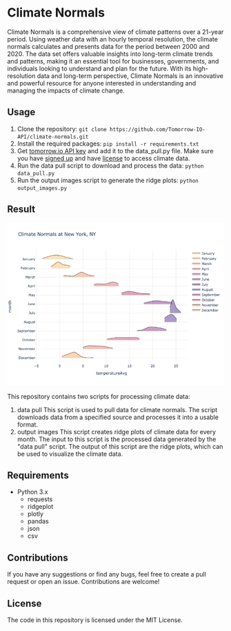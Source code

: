 # Climate Normals
Climate Normals is a comprehensive view of climate patterns over a 21-year period. Using weather data with an hourly temporal resolution, the climate normals calculates and presents data for the period between 2000 and 2020. The data set offers valuable insights into long-term climate trends and patterns, making it an essential tool for businesses, governments, and individuals looking to understand and plan for the future. With its high-resolution data and long-term perspective, Climate Normals is an innovative and powerful resource for anyone interested in understanding and managing the impacts of climate change.

## Usage
1. Clone the repository:
`git clone https://github.com/Tomorrow-IO-API/climate-normals.git`
2. Install the required packages: `pip install -r requirements.txt`
3. Get [tomorrow.io API key](https://app.tomorrow.io/development/keys) and add it to the data_pull.py file. Make sure you have [signed up](https://app.tomorrow.io/signup?planid=60d46beae90c3b3549a59ff3) and have [license](https://info.tomorrow.io/get-demo) to access climate data.
4. Run the data pull script to download and process the data: `python data_pull.py`
5. Run the output images script to generate the ridge plots: `python output_images.py`

## Result
![new york cliamte](https://github.com/Tomorrow-IO-API/climate-normals/blob/main/climate_output/New%20York,%20NY_temperatureAvg.png?raw=true)

This repository contains two scripts for processing climate data:
1. data pull
This script is used to pull data for climate normals. The script downloads data from a specified source and processes it into a usable format.
2. output images
This script creates ridge plots of climate data for every month. The input to this script is the processed data generated by the "data pull" script. The output of this script are the ridge plots, which can be used to visualize the climate data.
## Requirements
- Python 3.x
  - requests
  - ridgeplot
  - plotly
  - pandas
  - json
  - csv
  
## Contributions
If you have any suggestions or find any bugs, feel free to create a pull request or open an issue. Contributions are welcome!

## License
The code in this repository is licensed under the MIT License.